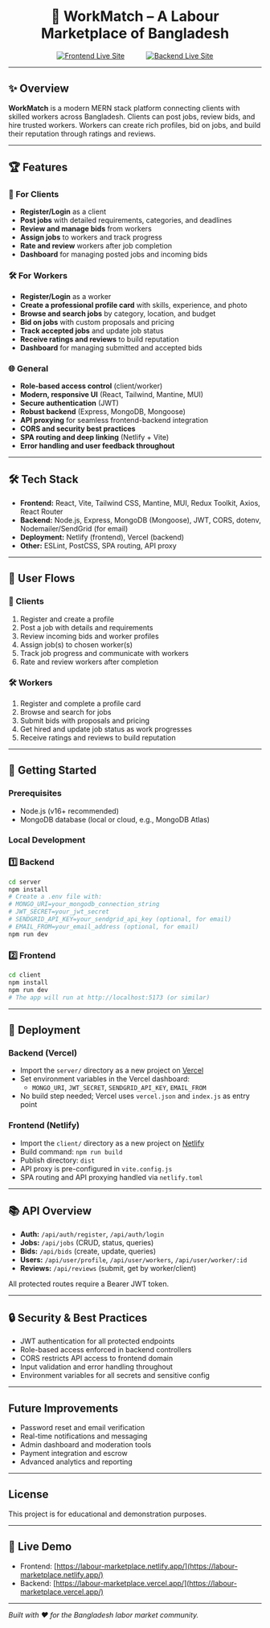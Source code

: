<h1 align="center">🚀 WorkMatch – A Labour Marketplace of Bangladesh</h1>

<p align="center" >
  <a href="https://labour-marketplace.netlify.app/"><img src="https://img.shields.io/badge/Frontend-Live-green?style=for-the-badge&logo=netlify" alt="Frontend Live Site"></a> &nbsp; &nbsp; &nbsp; &nbsp; &nbsp;
  <a href="https://labour-marketplace.vercel.app/"><img src="https://img.shields.io/badge/Backend-Live-blue?style=for-the-badge&logo=vercel" alt="Backend Live Site"></a>
</p>

---

## ✨ Overview

**WorkMatch** is a modern MERN stack platform connecting clients with skilled workers across Bangladesh. Clients can post jobs, review bids, and hire trusted workers. Workers can create rich profiles, bid on jobs, and build their reputation through ratings and reviews.

---

## 🏆 Features

### 👔 For Clients
- **Register/Login** as a client
- **Post jobs** with detailed requirements, categories, and deadlines
- **Review and manage bids** from workers
- **Assign jobs** to workers and track progress
- **Rate and review** workers after job completion
- **Dashboard** for managing posted jobs and incoming bids

### 🛠️ For Workers
- **Register/Login** as a worker
- **Create a professional profile card** with skills, experience, and photo
- **Browse and search jobs** by category, location, and budget
- **Bid on jobs** with custom proposals and pricing
- **Track accepted jobs** and update job status
- **Receive ratings and reviews** to build reputation
- **Dashboard** for managing submitted and accepted bids

### 🌐 General
- **Role-based access control** (client/worker)
- **Modern, responsive UI** (React, Tailwind, Mantine, MUI)
- **Secure authentication** (JWT)
- **Robust backend** (Express, MongoDB, Mongoose)
- **API proxying** for seamless frontend-backend integration
- **CORS and security best practices**
- **SPA routing and deep linking** (Netlify + Vite)
- **Error handling and user feedback throughout**

---

## 🛠️ Tech Stack

- **Frontend:** React, Vite, Tailwind CSS, Mantine, MUI, Redux Toolkit, Axios, React Router
- **Backend:** Node.js, Express, MongoDB (Mongoose), JWT, CORS, dotenv, Nodemailer/SendGrid (for email)
- **Deployment:** Netlify (frontend), Vercel (backend)
- **Other:** ESLint, PostCSS, SPA routing, API proxy

---

## 🔄 User Flows

### 👔 Clients
1. Register and create a profile
2. Post a job with details and requirements
3. Review incoming bids and worker profiles
4. Assign job(s) to chosen worker(s)
5. Track job progress and communicate with workers
6. Rate and review workers after completion

### 🛠️ Workers
1. Register and complete a profile card
2. Browse and search for jobs
3. Submit bids with proposals and pricing
4. Get hired and update job status as work progresses
5. Receive ratings and reviews to build reputation

---

## 🚦 Getting Started

### Prerequisites
- Node.js (v16+ recommended)
- MongoDB database (local or cloud, e.g., MongoDB Atlas)

### Local Development

### 1️⃣ Backend

```bash
cd server
npm install
# Create a .env file with:
# MONGO_URI=your_mongodb_connection_string
# JWT_SECRET=your_jwt_secret
# SENDGRID_API_KEY=your_sendgrid_api_key (optional, for email)
# EMAIL_FROM=your_email_address (optional, for email)
npm run dev
```

### 2️⃣ Frontend

```bash
cd client
npm install
npm run dev
# The app will run at http://localhost:5173 (or similar)
```

---

## 🚀 Deployment

### Backend (Vercel)
- Import the `server/` directory as a new project on [Vercel](https://vercel.com/)
- Set environment variables in the Vercel dashboard:
  - `MONGO_URI`, `JWT_SECRET`, `SENDGRID_API_KEY`, `EMAIL_FROM`
- No build step needed; Vercel uses `vercel.json` and `index.js` as entry point

### Frontend (Netlify)
- Import the `client/` directory as a new project on [Netlify](https://netlify.com/)
- Build command: `npm run build`
- Publish directory: `dist`
- API proxy is pre-configured in `vite.config.js`
- SPA routing and API proxying handled via `netlify.toml`

---

## 📚 API Overview

- **Auth:** `/api/auth/register`, `/api/auth/login`
- **Jobs:** `/api/jobs` (CRUD, status, queries)
- **Bids:** `/api/bids` (create, update, queries)
- **Users:** `/api/user/profile`, `/api/user/workers`, `/api/user/worker/:id`
- **Reviews:** `/api/reviews` (submit, get by worker/client)

All protected routes require a Bearer JWT token.

---

## 🔒 Security & Best Practices

- JWT authentication for all protected endpoints
- Role-based access enforced in backend controllers
- CORS restricts API access to frontend domain
- Input validation and error handling throughout
- Environment variables for all secrets and sensitive config

---

## Future Improvements

- Password reset and email verification
- Real-time notifications and messaging
- Admin dashboard and moderation tools
- Payment integration and escrow
- Advanced analytics and reporting

---

## License

This project is for educational and demonstration purposes.

---

## 📢 Live Demo

- Frontend: [https://labour-marketplace.netlify.app/](https://labour-marketplace.netlify.app/)  
- Backend: [https://labour-marketplace.vercel.app/](https://labour-marketplace.vercel.app/)

---

*Built with ❤️ for the Bangladesh labor market community.*